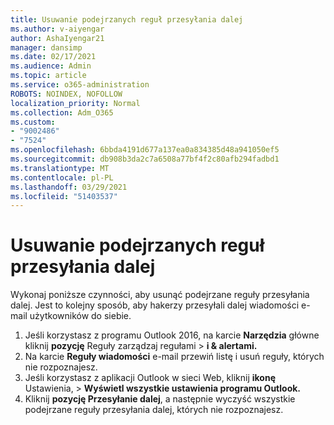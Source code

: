 ```yaml
---
title: Usuwanie podejrzanych reguł przesyłania dalej
ms.author: v-aiyengar
author: AshaIyengar21
manager: dansimp
ms.date: 02/17/2021
ms.audience: Admin
ms.topic: article
ms.service: o365-administration
ROBOTS: NOINDEX, NOFOLLOW
localization_priority: Normal
ms.collection: Adm_O365
ms.custom:
- "9002486"
- "7524"
ms.openlocfilehash: 6bbda4191d677a137ea0a834385d48a941050ef5
ms.sourcegitcommit: db908b3da2c7a6508a77bf4f2c80afb294fadbd1
ms.translationtype: MT
ms.contentlocale: pl-PL
ms.lasthandoff: 03/29/2021
ms.locfileid: "51403537"
---
```

# <a name="remove-suspicious-forwarding-rules"></a>Usuwanie podejrzanych reguł przesyłania dalej

Wykonaj poniższe czynności, aby usunąć podejrzane reguły przesyłania dalej. Jest to kolejny sposób, aby hakerzy przesyłali dalej wiadomości e-mail użytkowników do siebie.

1. Jeśli korzystasz z programu Outlook 2016, na karcie **Narzędzia** główne kliknij **pozycję** Reguły zarządzaj regułami  >  **i & alertami.** 
1. Na karcie **Reguły wiadomości** e-mail przewiń listę i usuń reguły, których nie rozpoznajesz.
1. Jeśli korzystasz z aplikacji Outlook w sieci Web, kliknij **ikonę** Ustawienia, > **Wyświetl wszystkie ustawienia programu Outlook.**
1. Kliknij **pozycję Przesyłanie dalej**, a następnie wyczyść wszystkie podejrzane reguły przesyłania dalej, których nie rozpoznajesz.
